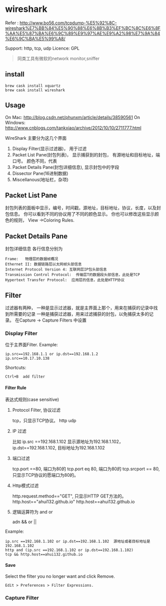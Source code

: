 # wireshark
Refer : http://www.bo56.com/tcpdump-%E5%92%8C-wireshark%E7%BB%84%E5%90%88%E6%8B%B3%EF%BC%8C%E6%8F%AA%E5%87%BA%E6%9C%89%E9%97%AE%E9%A2%98%E7%9A%84%E6%9C%BA%E5%99%A8/

Support: http, tcp, udp
Licence: GPL

> 同类工具有微软的network monitor,sniffer

## install
	brew cask install xquartz
	brew cask install wireshark

## Usage
On Mac:
	http://blog.csdn.net/phunxm/article/details/38590561
On Windows:
	http://www.cnblogs.com/tankxiao/archive/2012/10/10/2711777.html

WireShark 主要分为这几个界面

1. Display Filter(显示过滤器)，  用于过滤
2. Packet List Pane(封包列表)， 显示捕获到的封包， 有源地址和目标地址，端口号。 颜色不同，代表
3. Packet Details Pane(封包详细信息), 显示封包中的字段
4. Dissector Pane(16进制数据)
5. Miscellanous(地址栏，杂项)

## Packet List Pane
封包列表的面板中显示，编号，时间戳，源地址，目标地址，协议，长度，以及封包信息。 你可以看到不同的协议用了不同的颜色显示。
你也可以修改这些显示颜色的规则，  View ->Coloring Rules.

## Packet Details Pane
封包详细信息 各行信息分别为

	Frame:   物理层的数据帧概况
	Ethernet II: 数据链路层以太网帧头部信息
	Internet Protocol Version 4: 互联网层IP包头部信息
	Transmission Control Protocol:  传输层T的数据段头部信息，此处是TCP
	Hypertext Transfer Protocol:  应用层的信息，此处是HTTP协议

## Filter
过滤器有两种，
一种是显示过滤器，就是主界面上那个，用来在捕获的记录中找到所需要的记录
一种是捕获过滤器，用来过滤捕获的封包，以免捕获太多的记录。 在Capture -> Capture Filters 中设置

### Display Filter
位于主界面Filter. Example:

	ip.src==192.168.1.1 or ip.dst==192.168.1.2
	ip.src==10.17.10.138

Shortcuts:

	Ctrl+B	add filter

#### Filter Rule
表达式规则(case sensitive)

1. Protocol Filter, 协议过滤

	tcp，只显示TCP协议。
	http
	udp

2. IP 过滤

	比如 ip.src ==192.168.1.102 显示源地址为192.168.1.102，
	ip.dst==192.168.1.102, 目标地址为192.168.1.102

3. 端口过滤

	tcp.port ==80,  端口为80的
	tcp.port eq 80,  端口为80的
	tcp.srcport == 80,  只显示TCP协议的愿端口为80的。

4. Http模式过滤

	http.request.method=="GET",   只显示HTTP GET方法的。
	http.host=="ahui132.github.io"
	http.host==ahui132.github.io

5. 逻辑运算符为 and or

	adn &&
	or ||

Example:

	ip.src ==192.168.1.102 or ip.dst==192.168.1.102	 源地址或者目标地址是192.168.1.102
	http and (ip.src ==192.168.1.102 or ip.dst==192.168.1.102)
	tcp && http.host==ahui132.github.io

#### Save
Select the filter you no longer want and click Remove.

	Edit > Preferences > Filter Expressions.

### Capture Filter